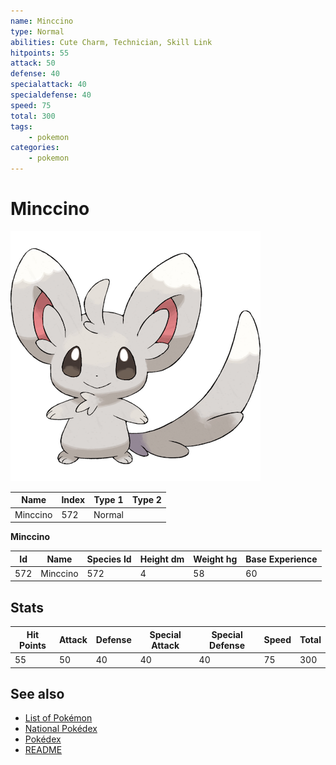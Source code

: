 ```yaml
---
name: Minccino
type: Normal
abilities: Cute Charm, Technician, Skill Link
hitpoints: 55
attack: 50
defense: 40
specialattack: 40
specialdefense: 40
speed: 75
total: 300
tags:
    - pokemon
categories:
    - pokemon
---
```


# Minccino


![Minccino](images/572.png)

| **Name** | **Index** | **Type 1** | **Type 2** |
|----|----|----|----|
| Minccino | 572 | Normal  |  |

**Minccino** 




| **Id** | **Name** | **Species Id** | **Height dm** | **Weight hg** | **Base Experience** |
|--------|----------|----------------|------------|------------|---------------------|
| 572 | Minccino | 572 | 4 | 58 | 60 |



## Stats

| **Hit Points** | **Attack** | **Defense** | **Special Attack** | **Special Defense** | **Speed** | **Total** |
|----------------|------------|-------------|--------------------|---------------------|-----------|-----------|
| 55 | 50 | 40 | 40 | 40 | 75 | 300 |

## See also

- [List of Pokémon](../pokemon.md)
- [National Pokédex](../national_pokedex.md)
- [Pokédex](../pokedex.md)
- [README](../README.md)
